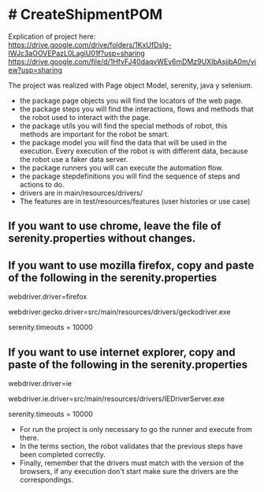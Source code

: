 # # CreateShipmentPOM

Explication of project here: https://drive.google.com/drive/folders/1KxUfDslg-IWJc3aOOVEPazL0LagiU01f?usp=sharing
https://drive.google.com/file/d/1HfvFJ40daqvWEv6mDMz9UXIbAsjjbA0m/view?usp=sharing

The project was realized with Page object Model, serenity, java y selenium.
-  the package page objects you will find the locators of the web page.
-  the package steps you will find the interactions, flows and methods that the robot used to interact with the page.
-  the package utils you will find the special methods of robot, this methods are important for the robot be smart.
-  the package model you will find the data that will be used in the execution. Every execution of the robot is with different data, because the robot use a faker data server.
-  the package runners you will can execute the automation flow.
-  the package stepdefinitions you will find the sequence of steps and actions to do.
- drivers are in main/resources/drivers/
- The features are in test/resources/features (user histories or use case)

## If you want to use chrome, leave the file of serenity.properties without changes.

## If you want to use mozilla firefox, copy and paste of the following in the serenity.properties

webdriver.driver=firefox

webdriver.gecko.driver=src/main/resources/drivers/geckodriver.exe

serenity.timeouts = 10000

## If you want to use internet explorer, copy and paste of the following in the serenity.properties

webdriver.driver=ie

webdriver.ie.driver=src/main/resources/drivers/IEDriverServer.exe

serenity.timeouts = 10000

- For run the project is only necessary to go the runner and execute from there.
- In the terms section, the robot validates that the previous steps have been completed correctly. 
- Finally, remember that the drivers must match with the version of the browsers, if any execution don't start make sure the drivers are the correspondings.


